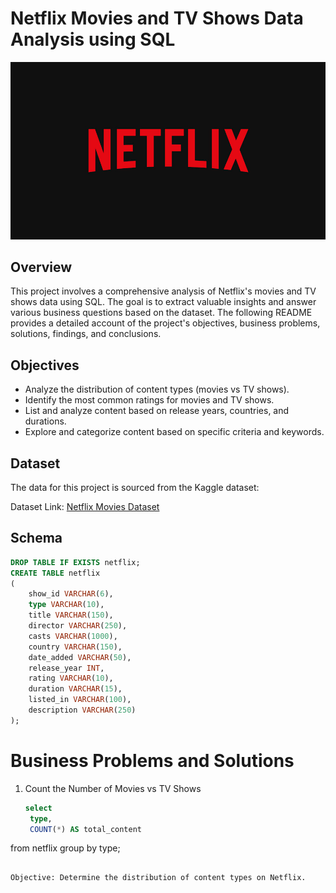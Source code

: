 # Netflix Movies and TV Shows Data Analysis using SQL

![Netflix logo](https://github.com/Kamil7Chaudhry/Netflix_SQL_Project/blob/main/BrandAssets_Logos_01-Wordmark.jpg)

## Overview

This project involves a comprehensive analysis of Netflix's movies and TV shows data using SQL. The goal is to extract valuable insights and answer various business questions based on the dataset. The following README provides a detailed account of the project's objectives, business problems, solutions, findings, and conclusions.

## Objectives

- Analyze the distribution of content types (movies vs TV shows).
- Identify the most common ratings for movies and TV shows.
- List and analyze content based on release years, countries, and durations.
- Explore and categorize content based on specific criteria and keywords.

## Dataset

The data for this project is sourced from the Kaggle dataset:

Dataset Link: [Netflix Movies Dataset](https://www.kaggle.com/datasets/shivamb/netflix-shows?resource=download)

## Schema

```sql
DROP TABLE IF EXISTS netflix;
CREATE TABLE netflix
(	
	show_id VARCHAR(6),
	type VARCHAR(10),
	title VARCHAR(150),
	director VARCHAR(250),
	casts VARCHAR(1000),
	country VARCHAR(150),
	date_added VARCHAR(50),
	release_year INT,
	rating VARCHAR(10),
	duration VARCHAR(15),
	listed_in VARCHAR(100),
	description VARCHAR(250)
);
```

# Business Problems and Solutions

1. Count the Number of Movies vs TV Shows

   ```sql
   select
	type,
	COUNT(*) AS total_content
from netflix
group by type;
```

Objective: Determine the distribution of content types on Netflix.
